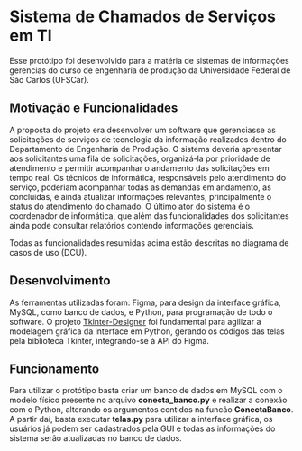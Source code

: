 # Sistema de Chamados de Serviços em TI

Esse protótipo foi desenvolvido para a matéria de sistemas de informações gerencias 
do curso de engenharia de produção da Universidade Federal de São Carlos (UFSCar).

## Motivação e Funcionalidades

A proposta do projeto era desenvolver um software que gerenciasse as solicitações de serviços de 
tecnologia da informação realizados dentro do Departamento de Engenharia de Produção. O sistema deveria 
apresentar aos solicitantes uma fila de solicitações, organizá-la por prioridade de atendimento e permitir
acompanhar o andamento das solicitações em tempo real. Os técnicos de informática, responsáveis pelo atendimento do serviço,
poderiam acompanhar todas as demandas em andamento, as concluídas, e ainda atualizar informações relevantes, principalmente
o status do atendimento do chamado. O último ator do sistema é o coordenador de informática, que além das funcionalidades dos solicitantes
ainda pode consultar relatórios contendo informações gerenciais.

Todas as funcionalidades resumidas acima estão descritas no diagrama de casos de uso (DCU).

## Desenvolvimento

As ferramentas utilizadas foram: Figma, para design da interface gráfica, MySQL, como banco de dados, e Python, para programação
de todo o software. O projeto [Tkinter-Designer](https://github.com/ParthJadhav/Tkinter-Designer) 
foi fundamental para agilizar a modelagem gráfica da interface em Python, gerando os códigos das telas pela biblioteca Tkinter,
integrando-se à API do Figma.

## Funcionamento
Para utilizar o protótipo basta criar um banco de dados em MySQL com o modelo físico presente no arquivo
**conecta_banco.py** e realizar a conexão com o Python, alterando os argumentos contidos na funcão **ConectaBanco**.
A partir daí, basta executar **telas.py** para utilizar a interface gráfica, os usuários já podem ser cadastrados pela GUI 
e todas as informações do sistema serão atualizadas no banco de dados.
